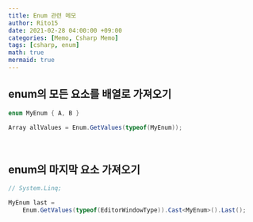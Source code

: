 ```yaml
---
title: Enum 관련 메모
author: Rito15
date: 2021-02-28 04:00:00 +09:00
categories: [Memo, Csharp Memo]
tags: [csharp, enum]
math: true
mermaid: true
---
```


## enum의 모든 요소를 배열로 가져오기

```cs
enum MyEnum { A, B }

Array allValues = Enum.GetValues(typeof(MyEnum));
```

<br>

## enum의 마지막 요소 가져오기

```cs
// System.Linq;

MyEnum last = 
    Enum.GetValues(typeof(EditorWindowType)).Cast<MyEnum>().Last();
```
